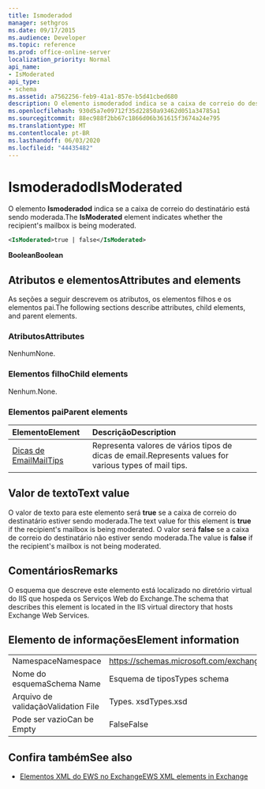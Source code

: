 ```yaml
---
title: Ismoderadod
manager: sethgros
ms.date: 09/17/2015
ms.audience: Developer
ms.topic: reference
ms.prod: office-online-server
localization_priority: Normal
api_name:
- IsModerated
api_type:
- schema
ms.assetid: a7562256-feb9-41a1-857e-b5d41cbed680
description: O elemento ismoderadod indica se a caixa de correio do destinatário está sendo moderada.
ms.openlocfilehash: 930d5a7e09712f35d22850a93462d051a34785a1
ms.sourcegitcommit: 88ec988f2bb67c1866d06b361615f3674a24e795
ms.translationtype: MT
ms.contentlocale: pt-BR
ms.lasthandoff: 06/03/2020
ms.locfileid: "44435482"
---
```

# <a name="ismoderated"></a><span data-ttu-id="0ad1b-103">Ismoderadod</span><span class="sxs-lookup"><span data-stu-id="0ad1b-103">IsModerated</span></span>

<span data-ttu-id="0ad1b-104">O elemento **Ismoderadod** indica se a caixa de correio do destinatário está sendo moderada.</span><span class="sxs-lookup"><span data-stu-id="0ad1b-104">The **IsModerated** element indicates whether the recipient's mailbox is being moderated.</span></span> 
  
```XML
<IsModerated>true | false</IsModerated>
```

 <span data-ttu-id="0ad1b-105">**Boolean**</span><span class="sxs-lookup"><span data-stu-id="0ad1b-105">**Boolean**</span></span>
## <a name="attributes-and-elements"></a><span data-ttu-id="0ad1b-106">Atributos e elementos</span><span class="sxs-lookup"><span data-stu-id="0ad1b-106">Attributes and elements</span></span>

<span data-ttu-id="0ad1b-107">As seções a seguir descrevem os atributos, os elementos filhos e os elementos pai.</span><span class="sxs-lookup"><span data-stu-id="0ad1b-107">The following sections describe attributes, child elements, and parent elements.</span></span>
  
### <a name="attributes"></a><span data-ttu-id="0ad1b-108">Atributos</span><span class="sxs-lookup"><span data-stu-id="0ad1b-108">Attributes</span></span>

<span data-ttu-id="0ad1b-109">Nenhum</span><span class="sxs-lookup"><span data-stu-id="0ad1b-109">None.</span></span>
  
### <a name="child-elements"></a><span data-ttu-id="0ad1b-110">Elementos filho</span><span class="sxs-lookup"><span data-stu-id="0ad1b-110">Child elements</span></span>

<span data-ttu-id="0ad1b-111">Nenhum.</span><span class="sxs-lookup"><span data-stu-id="0ad1b-111">None.</span></span>
  
### <a name="parent-elements"></a><span data-ttu-id="0ad1b-112">Elementos pai</span><span class="sxs-lookup"><span data-stu-id="0ad1b-112">Parent elements</span></span>

|<span data-ttu-id="0ad1b-113">**Elemento**</span><span class="sxs-lookup"><span data-stu-id="0ad1b-113">**Element**</span></span>|<span data-ttu-id="0ad1b-114">**Descrição**</span><span class="sxs-lookup"><span data-stu-id="0ad1b-114">**Description**</span></span>|
|:-----|:-----|
|[<span data-ttu-id="0ad1b-115">Dicas de Email</span><span class="sxs-lookup"><span data-stu-id="0ad1b-115">MailTips</span></span>](mailtips.md) <br/> |<span data-ttu-id="0ad1b-116">Representa valores de vários tipos de dicas de email.</span><span class="sxs-lookup"><span data-stu-id="0ad1b-116">Represents values for various types of mail tips.</span></span>  <br/> |
   
## <a name="text-value"></a><span data-ttu-id="0ad1b-117">Valor de texto</span><span class="sxs-lookup"><span data-stu-id="0ad1b-117">Text value</span></span>

<span data-ttu-id="0ad1b-118">O valor de texto para este elemento será **true** se a caixa de correio do destinatário estiver sendo moderada.</span><span class="sxs-lookup"><span data-stu-id="0ad1b-118">The text value for this element is **true** if the recipient's mailbox is being moderated.</span></span> <span data-ttu-id="0ad1b-119">O valor será **false** se a caixa de correio do destinatário não estiver sendo moderada.</span><span class="sxs-lookup"><span data-stu-id="0ad1b-119">The value is **false** if the recipient's mailbox is not being moderated.</span></span> 
  
## <a name="remarks"></a><span data-ttu-id="0ad1b-120">Comentários</span><span class="sxs-lookup"><span data-stu-id="0ad1b-120">Remarks</span></span>

<span data-ttu-id="0ad1b-121">O esquema que descreve este elemento está localizado no diretório virtual do IIS que hospeda os Serviços Web do Exchange.</span><span class="sxs-lookup"><span data-stu-id="0ad1b-121">The schema that describes this element is located in the IIS virtual directory that hosts Exchange Web Services.</span></span>
  
## <a name="element-information"></a><span data-ttu-id="0ad1b-122">Elemento de informações</span><span class="sxs-lookup"><span data-stu-id="0ad1b-122">Element information</span></span>

|||
|:-----|:-----|
|<span data-ttu-id="0ad1b-123">Namespace</span><span class="sxs-lookup"><span data-stu-id="0ad1b-123">Namespace</span></span>  <br/> |https://schemas.microsoft.com/exchange/services/2006/types  <br/> |
|<span data-ttu-id="0ad1b-124">Nome do esquema</span><span class="sxs-lookup"><span data-stu-id="0ad1b-124">Schema Name</span></span>  <br/> |<span data-ttu-id="0ad1b-125">Esquema de tipos</span><span class="sxs-lookup"><span data-stu-id="0ad1b-125">Types schema</span></span>  <br/> |
|<span data-ttu-id="0ad1b-126">Arquivo de validação</span><span class="sxs-lookup"><span data-stu-id="0ad1b-126">Validation File</span></span>  <br/> |<span data-ttu-id="0ad1b-127">Types. xsd</span><span class="sxs-lookup"><span data-stu-id="0ad1b-127">Types.xsd</span></span>  <br/> |
|<span data-ttu-id="0ad1b-128">Pode ser vazio</span><span class="sxs-lookup"><span data-stu-id="0ad1b-128">Can be Empty</span></span>  <br/> |<span data-ttu-id="0ad1b-129">False</span><span class="sxs-lookup"><span data-stu-id="0ad1b-129">False</span></span>  <br/> |
   
## <a name="see-also"></a><span data-ttu-id="0ad1b-130">Confira também</span><span class="sxs-lookup"><span data-stu-id="0ad1b-130">See also</span></span>



- [<span data-ttu-id="0ad1b-131">Elementos XML do EWS no Exchange</span><span class="sxs-lookup"><span data-stu-id="0ad1b-131">EWS XML elements in Exchange</span></span>](ews-xml-elements-in-exchange.md)

